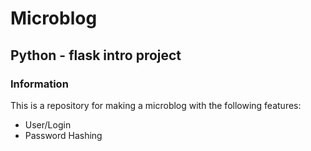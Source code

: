 # Microblog

## Python - flask intro project

### Information

This is a repository for making a microblog with the following features:

- User/Login
- Password Hashing
